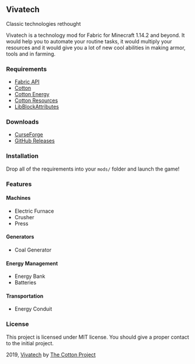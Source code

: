 ## Vivatech

Classic technologies rethought

Vivatech is a technology mod for Fabric for Minecraft 1.14.2 and beyond. It would help you
to automate your routine tasks, it would multiply your resources and it would give you a lot of new
cool abilities in making armor, tools and in farming.

### Requirements

* [Fabric API](https://github.com/FabricMC/fabric)
* [Cotton](https://github.com/CottonMC/cotton)
* [Cotton Energy](https://github.com/CottonMC/cotton-energy)
* [Cotton Resources](https://github.com/CottonMC/cotton-resources)
* [LibBlockAttributes](https://github.com/AlexIIL/LibBlockAttributes)

### Downloads

* [CurseForge](https://minecraft.curseforge.com/projects/vivatech/files)
* [GitHub Releases](https://github.com/CottonMC/Vivatech/releases)

### Installation

Drop all of the requirements into your `mods/` folder and launch the game!

### Features

#### Machines

* Electric Furnace
* Crusher
* Press

#### Generators

* Coal Generator

#### Energy Management

* Energy Bank
* Batteries

#### Transportation

* Energy Conduit

### License

This project is licensed under MIT license. You should give a proper contact to the initial project.

2019, [Vivatech](https://github.com/CottonMC/Vivatech) by [The Cotton Project](https://github.com/CottonMC)
